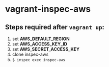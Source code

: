 # vagrant-inspec-aws

## Steps required after `vagrant up`:
1. set **AWS_DEFAULT_REGION**
1. set **AWS_ACCESS_KEY_ID**
1. set **AWS_SECRET_ACCESS_KEY**
1. clone inspec-aws
1. `$ inspec exec inspec-aws`
